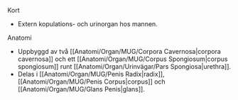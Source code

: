 Kort
- Extern kopulations- och urinorgan hos mannen.

Anatomi
- Uppbyggd av två [[Anatomi/Organ/MUG/Corpora Cavernosa|corpora cavernosa]] och ett [[Anatomi/Organ/MUG/Corpus Spongiosum|corpus spongiosum]] runt [[Anatomi/Organ/Urinvägar/Pars Spongiosa|urethra]].
- Delas i [[Anatomi/Organ/MUG/Penis Radix|radix]], [[Anatomi/Organ/MUG/Penis Corpus|corpus]] och [[Anatomi/Organ/MUG/Glans Penis|glans]].
